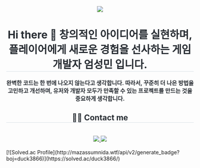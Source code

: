<div align= "center">
    <img src="https://capsule-render.vercel.app/api?type=waving&color=auto&height=120&text=Game%20is%20Fun!&animation=&fontColor=000000&fontSize=50" />
    </div>
    <div align= "center"> 
    <h1 style="border-bottom: 1px solid #d8dee4; color: #282d33;"> Hi there 👋 창의적인 아이디어를 실현하며,플레이어에게 새로운 경험을 선사하는 게임 개발자 엄성민 입니다.</h1>  
    <div style="font-weight: 700; font-size: 15px; text-align: center; color: #282d33;"> 완벽한 코드는 한 번에 나오지 않는다고 생각합니다. 따라서, 꾸준히 더 나은 방법을 고민하고 개선하며, 
유저와 개발자 모두가 만족할 수 있는 프로젝트를 만드는 것을 중요하게 생각합니다. </div> 
    </div>
    <div align= "center">
    <h2 style="border-bottom: 1px solid #d8dee4; color: #282d33;"> 🧑‍💻 Contact me </h2> <br> 
    <div align= "center"> <a href=aumsm.kro.kr> <img src="https://img.shields.io/badge/Notion-000000?style=for-the-badge&logo=Notion&logoColor=white&link=aumsm.kro.kr"> </a>
         <a href=mailto:a44540159a@gmail.com> <img src="https://img.shields.io/badge/Gmail-EA4335?style=for-the-badge&logo=Gmail&logoColor=white&link=mailto:a44540159a@gmail.com"> </a>
          </div>  <br> 
    <div align= "center">  </div> 
    </div>
[![Solved.ac Profile](http://mazassumnida.wtf/api/v2/generate_badge?boj=duck3866)](https://solved.ac/duck3866/)
    
